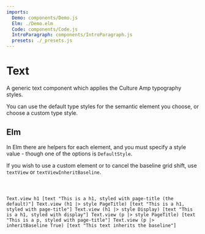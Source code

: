 ```yaml
---
imports:
  Demo: components/Demo.js
  Elm: ./Demo.elm
  Code: components/Code.js
  IntroParagraph: components/IntroParagraph.js
  presets: ./_presets.js
---
```


# Text

<IntroParagraph>

A generic text component which applies the Culture Amp typography styles.

You can use the default type styles for the semantic element you choose, or choose a custom type style.

</IntroParagraph>

<Demo presets={presets} elm={Elm.Elm.Text.Demo} />

## Elm

In Elm there are helpers for each element, and you must specify a style value - though one of the options is `DefaultStyle`.

If you wish to use a custom element or to cancel the baseline grid shift, use `textView` or `textViewInheritBaseline`.

<Code>

Text.view h1 [text "This is a h1, styled with page-title (the default)"]
Text.view (h1 |> style PageTitle) [text "This is a h1, styled with page-title"]
Text.view (h1 |> style Display) [text "This is a h1, styled with display"]
Text.view (p |> style PageTitle) [text "This is a p, styled with page-title"]
Text.view (p |> inheritBaseline True) [text "This text inherits the baseline"]

</Code>
